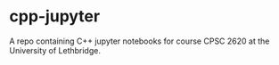 # cpp-jupyter
A repo containing C++ jupyter notebooks for course CPSC 2620 at the University of Lethbridge.

